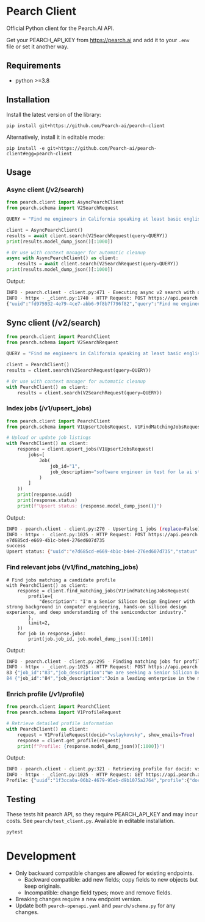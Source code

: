 # Pearch Client

Official Python client for the Pearch.AI API.

Get your PEARCH_API_KEY from https://pearch.ai and add it to your `.env` file or set it another way.

## Requirements

- python >=3.8

## Installation

Install the latest version of the library:
```
pip install git+https://github.com/Pearch-ai/pearch-client
```

Alternatively, install it in editable mode:
```
pip install -e git+https://github.com/Pearch-ai/pearch-client#egg=pearch-client
```


## Usage


### Async client (/v2/search)

```python
from pearch.client import AsyncPearchClient
from pearch.schema import V2SearchRequest

QUERY = "Find me engineers in California speaking at least basic english working in software industry with experience at FAANG with 2+ years of experience and at least 500 followers and at least BS degree"

client = AsyncPearchClient()
results = await client.search(V2SearchRequest(query=QUERY))
print(results.model_dump_json()[:1000])
```

```python
# Or use with context manager for automatic cleanup
async with AsyncPearchClient() as client:
    results = await client.search(V2SearchRequest(query=QUERY))
print(results.model_dump_json()[:1000])
```

Output:
```bash
INFO - pearch.client - client.py:471 - Executing async v2 search with query: Find me engineers in California speaking at least basic english working in software industry with experience at FAANG with 2+ years of experience and at least 500 followers and at least BS degree
INFO - httpx - _client.py:1740 - HTTP Request: POST https://api.pearch.ai/v2/search "HTTP/1.1 200 OK"
{"uuid":"fd975932-4e79-4ce7-abb6-9f8b7f796f82","query":"Find me engineers in California speaking at least basic english working in software industry with experience at FAANG with 2+ years of experience and at least 500 followers and at least BS degree","user":"dev@dev.co","created_at":1755424260.2801638,"duration":6.51,"status":"Done","total_estimate":80,"credits_remaining":42,"search_results":[{"docid":"po-lung-chen-59a07127","profile":{"docid":"po-lung-chen-59a07127","linkedin_slug":"po-lung-chen-59a07127","first_name":"Po-lung","middle_name":null,"last_name":"Chen","picture_url":"https://media.licdn.com/dms/image/v2/C5603AQFjOXfIJWTpGw/profile-displayphoto-shrink_200_200/profile-displayphoto-shrink_200_200/0/1617665624267?e=2147483647&v=beta&t=1eYMjqT6cuU4vLAvTxsnXU2bJdW4bkn9Mj7JJJedHkE","title":"Software Engineering Manager at Instagram","summary":"A full-stack Software Engineering tech-leading and managing role in Facebook. I'm passionate about observing and facing various flows i
```

## Sync client (/v2/search)

```python
from pearch.client import PearchClient
from pearch.schema import V2SearchRequest

QUERY = "Find me engineers in California speaking at least basic english working in software industry with experience at FAANG with 2+ years of experience and at least 500 followers and at least BS degree"

client = PearchClient()
results = client.search(V2SearchRequest(query=QUERY))
```

```python
# Or use with context manager for automatic cleanup
with PearchClient() as client:
    results = client.search(V2SearchRequest(query=QUERY))
```

### Index jobs (/v1/upsert_jobs)

```python
from pearch.client import PearchClient
from pearch.schema import V1UpsertJobsRequest, V1FindMatchingJobsRequest, Job

# Upload or update job listings
with PearchClient() as client:
    response = client.upsert_jobs(V1UpsertJobsRequest(
        jobs=[
            Job(
                job_id="1",
                job_description="software engineer in test for la ai startup",
            )
        ]
    ))
    print(response.uuid)
    print(response.status)
    print(f"Upsert status: {response.model_dump_json()}")
```
Output:
```bash
INFO - pearch.client - client.py:270 - Upserting 1 jobs (replace=False)
INFO - httpx - _client.py:1025 - HTTP Request: POST https://api.pearch.ai/v1/upsert_jobs "HTTP/1.1 200 OK"
e7d685cd-e669-4b1c-b4e4-276ed607d735
success
Upsert status: {"uuid":"e7d685cd-e669-4b1c-b4e4-276ed607d735","status":"success","processed_count":1}
```

### Find relevant jobs (/v1/find_matching_jobs)
```
# Find jobs matching a candidate profile  
with PearchClient() as client:
    response = client.find_matching_jobs(V1FindMatchingJobsRequest(
        profile={
            "description": "I'm a Senior Silicon Design Engineer with strong background in computer engineering, hands-on silicon design experience, and deep understanding of the semiconductor industry."
        },
        limit=2,
    ))
    for job in response.jobs:
        print(job.job_id, job.model_dump_json()[:100])
```
Output:
```bash
INFO - pearch.client - client.py:295 - Finding matching jobs for profile (limit=2)
INFO - httpx - _client.py:1025 - HTTP Request: POST https://api.pearch.ai/v1/find_matching_jobs "HTTP/1.1 200 OK"
83 {"job_id":"83","job_description":"We are seeking a Senior Silicon Design Enginee
84 {"job_id":"84","job_description":"Join a leading enterprise in the medical imagi
```

### Enrich profile (/v1/profile)

```python
from pearch.client import PearchClient
from pearch.schema import V1ProfileRequest

# Retrieve detailed profile information
with PearchClient() as client:
    request = V1ProfileRequest(docid="vslaykovsky", show_emails=True)
    response = client.get_profile(request)
    print(f"Profile: {response.model_dump_json()[:1000]}")
```
Output:
```bash
INFO - pearch.client - client.py:321 - Retrieving profile for docid: vslaykovsky
INFO - httpx - _client.py:1025 - HTTP Request: GET https://api.pearch.ai/v1/profile?docid=vslaykovsky&high_freshness=false&show_emails=true&show_phone_numbers=false "HTTP/1.1 200 OK"
Profile: {"uuid":"1f3cca0a-06b2-4679-95eb-d9b1075a2764","profile":{"docid":"vslaykovsky","linkedin_slug":"vslaykovsky","first_name":"Vlad","middle_name":null,"last_name":"Sly","picture_url":"https://media.licdn.com/dms/image/v2/C4D03AQE9ZowG0kPs6A/profile-displayphoto-shrink_200_200/profile-displayphoto-shrink_200_200/0/1538525794823?e=2147483647&v=beta&t=hZOiV9Po50zLV9blRTbra2IfeXvSdkeuJyhFJ4rmr9k","title":"Machine Learning Researcher + Kaggle Grandmaster, top10","summary":"Machine Learning Researcher with extensive experience in industry. Fluent in Python, multiple years of experience building scalable backend systems in C/C++, Java and PHP.","gender":null,"is_decision_maker":1.0,"languages":[{"language":"English","proficiency":"C1"},{"language":"Russian","proficiency":"C2"}],"inferred_languages":[],"location":"Bristol, England, United Kingdom","is_top_universities":false,"is_opentowork":null,"is_hiring":null,"total_experience_years":22.0,"estimated_age":43.0,"expertise":["machine learning","
```

## Testing 

These tests hit pearch API, so they require PEARCH_API_KEY and may incur costs. See `pearch/test_client.py`. 
Available in editable installation. 

```
pytest
```

 
# Development

- Only backward compatible changes are allowed for existing endpoints.
  - Backward compatible: add new fields; copy fields to new objects but keep originals.
  - Incompatible: change field types; move and remove fields.
- Breaking changes require a new endpoint version.
- Update both `pearch-openapi.yaml` and `pearch/schema.py` for any changes.